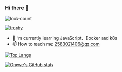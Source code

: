### Hi there 👋

![look-count](https://komarev.com/ghpvc/?username=onewe&color=green)

[![trophy](https://github-profile-trophy.vercel.app/?username=onewe&theme=onedark)](https://github.com/ryo-ma/github-profile-trophy)


- 🌱 I’m currently learning JavaScript、Docker and k8s
- 📫 How to reach me: 2583021406@qq.com


[![Top Langs](https://github-readme-stats.vercel.app/api/top-langs/?username=onewe&theme=radical)](https://github.com/anuraghazra/github-readme-stats)

[![Onewe's GitHub stats](https://github-readme-stats.vercel.app/api?username=onewe&show_icons=true&theme=radical)](https://github.com/anuraghazra/github-readme-stats)
